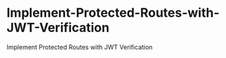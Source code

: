 # Implement-Protected-Routes-with-JWT-Verification
Implement Protected Routes with JWT Verification
